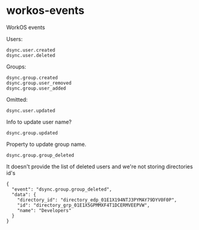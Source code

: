# workos-events
WorkOS events 

Users:
```
dsync.user.created
dsync.user.deleted
```
Groups:
```
dsync.group.created
dsync.group.user_removed
dsync.group.user_added
```

Omitted:
```
dsync.user.updated
```
Info to update user name?

```
dsync.group.updated
```
Property to update group name.

``` 
dsync.group.group_deleted
```
It doesn't provide the list of deleted users and we're not storing directories id's
```
{
  "event": "dsync.group.group_deleted",
  "data": {
    "directory_id": "directory_edp_01E1X194NTJ3PYMAY79DYV0F0P",
    "id": "directory_grp_01E1X5GPMMXF4T1DCERMVEEPVW",
    "name": "Developers"
  }
}
```